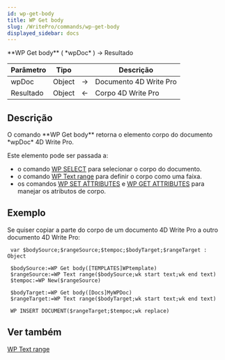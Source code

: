 ```yaml
---
id: wp-get-body
title: WP Get body
slug: /WritePro/commands/wp-get-body
displayed_sidebar: docs
---
```


<!--REF #_command_.WP Get body.Syntax-->**WP Get body** ( *wpDoc* ) -> Resultado<!-- END REF-->
<!--REF #_command_.WP Get body.Params-->
| Parâmetro | Tipo |  | Descrição |
| --- | --- | --- | --- |
| wpDoc | Object | &#8594;  | Documento 4D Write Pro |
| Resultado | Object | &#8592; | Corpo 4D Write Pro |

<!-- END REF-->

## Descrição 

<!--REF #_command_.WP Get body.Summary-->O comando **WP Get body** retorna o elemento corpo do documento *wpDoc* 4D Write Pro.<!-- END REF-->

Este elemento pode ser passada a:

* o comando [WP SELECT](wp-select.md) para selecionar o corpo do documento.
* o comando [WP Text range](wp-text-range.md) para definir o corpo como uma faixa.
* os comandos [WP SET ATTRIBUTES](../commands/wp-set-attributes.md) e [WP GET ATTRIBUTES](../commands/wp-get-attributes.md) para manejar os atributos de corpo.

## Exemplo 

Se quiser copiar a parte do corpo de um documento 4D Write Pro a outro documento 4D Write Pro:

```4d
 var $bodySource;$rangeSource;$tempoc;$bodyTarget;$rangeTarget : Object
 
 $bodySource:=WP Get body([TEMPLATES]WPtemplate)
 $rangeSource:=WP Text range($bodySource;wk start text;wk end text)
 $tempoc:=WP New($rangeSource)
 
 $bodyTarget:=WP Get body([Docs]MyWPDoc)
 $rangeTarget:=WP Text range($bodyTarget;wk start text;wk end text)
 
 WP INSERT DOCUMENT($rangeTarget;$tempoc;wk replace)
```

## Ver também 

[WP Text range](wp-text-range.md)  